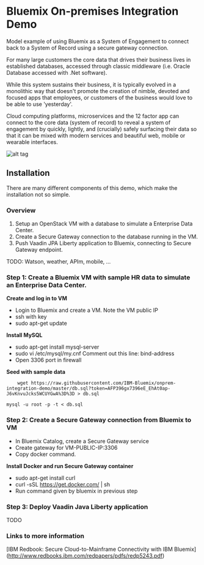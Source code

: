 # Bluemix On-premises Integration Demo
Model example of using Bluemix as a System of Engagement to connect back to a System of Record using a secure gateway connection.

For many large customers the core data that drives their business lives in established databases, accessed through classic middleware (i.e. Oracle Database accessed with .Net software).

While this system sustains their business, it is typically evolved in a monolithic way that doesn't promote the creation of nimble, devoted and focused apps that employees, or customers of the business would love to be able to use 'yesterday'.

Cloud computing platforms, microservices and the 12 factor app can connect to the core data (system of record) to reveal a system of engagement by quickly, lightly, and (crucially) safely surfacing their data so that it can be mixed with modern services and beautiful web, mobile or wearable interfaces.

![alt tag](https://raw.githubusercontent.com/IBM-Bluemix/onprem-integration-demo/master/Architecture.png?token=AFP3905kOoeJUFAYGzPbQgMuU_Q4RImlks5WBcJvwA%3D%3D)

## Installation
There are many different components of this demo, which make the installation not so simple. 

### Overview

1) Setup an OpenStack VM with a database to simulate a Enterprise Data Center.
2) Create a Secure Gateway connection to the database running in the VM.
3) Push Vaadin JPA Liberty application to Bluemix, connecting to Secure Gateway endpoint.

TODO: Watson, weather, APIm, mobile, ...

### Step 1: Create a Bluemix VM with sample HR data to simulate an Enterprise Data Center. 
**Create and log in to VM**

- Login to Bluemix and create a VM. Note the VM public IP
- ssh with key
- sudo apt-get update

**Install MySQL**
- sudo apt-get install mysql-server
- sudo vi /etc/mysql/my.cnf 
    Comment out this line: bind-address
- Open 3306 port in firewall

**Seed with sample data**

`    wget https://raw.githubusercontent.com/IBM-Bluemix/onprem-integration-demo/master/db.sql?token=AFP396gx7396eE_EhAt0ap-J6vKnvuJcks5WCUYGwA%3D%3D > db.sql`

`mysql -u root -p -t < db.sql`

### Step 2: Create a Secure Gateway connection from Bluemix to VM
- In Bluemix Catalog, create a Secure Gateway service
- Create gateway for VM-PUBLIC-IP:3306
- Copy docker command.

**Install Docker and run Secure Gateway container**
- sudo apt-get install curl
- curl -sSL https://get.docker.com/ | sh
- Run command given by bluemix in previous step

### Step 3: Deploy Vaadin Java Liberty application

TODO

### Links to more information

[IBM Redbook: Secure Cloud-to-Mainframe Connectivity with IBM Bluemix] (http://www.redbooks.ibm.com/redpapers/pdfs/redp5243.pdf)
